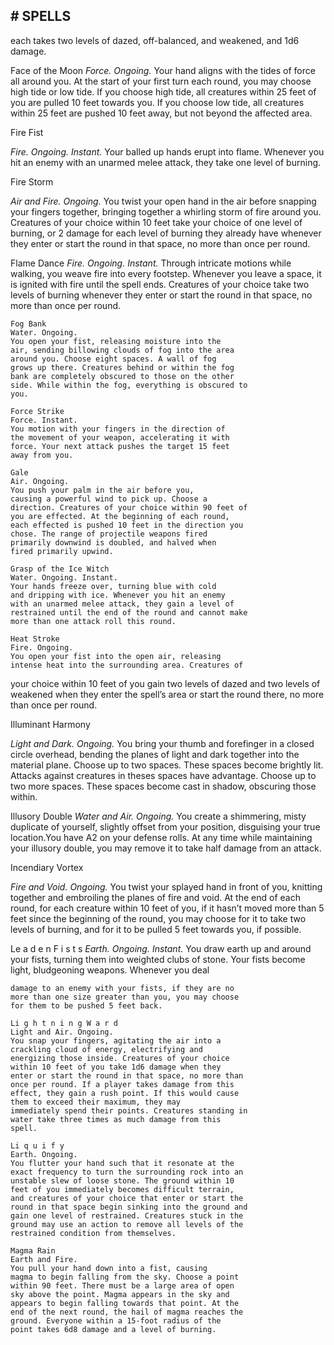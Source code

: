 ## # SPELLS

each takes two levels of dazed, off-balanced, and
weakened, and 1d6 damage.

Face of the Moon
_Force. Ongoing._
Your hand aligns with the tides of force all
around you. At the start of your first turn each round,
you may choose high tide or low tide. If you choose
high tide, all creatures within 25 feet of you are
pulled 10 feet towards you. If you choose low tide,
all creatures within 25 feet are pushed 10 feet away,
but not beyond the affected area.

Fire Fist

_Fire. Ongoing. Instant._
Your balled up hands erupt into flame. Whenever
you hit an enemy with an unarmed melee attack,
they take one level of burning.

Fire Storm

_Air and Fire. Ongoing._
You twist your open hand in the air before
snapping your fingers together, bringing together a
whirling storm of fire around you. Creatures of your
choice within 10 feet take your choice of one level of
burning, or 2 damage for each level of burning they
already have whenever they enter or start the round
in that space, no more than once per round.

Flame Dance
_Fire. Ongoing. Instant._
Through intricate motions while walking, you
weave fire into every footstep. Whenever you leave a
space, it is ignited with fire until the spell ends.
Creatures of your choice take two levels of burning
whenever they enter or start the round in that space,
no more than once per round.

```
Fog Bank
Water. Ongoing.
You open your fist, releasing moisture into the
air, sending billowing clouds of fog into the area
around you. Choose eight spaces. A wall of fog
grows up there. Creatures behind or within the fog
bank are completely obscured to those on the other
side. While within the fog, everything is obscured to
you.
```

```
Force Strike
Force. Instant.
You motion with your fingers in the direction of
the movement of your weapon, accelerating it with
force. Your next attack pushes the target 15 feet
away from you.
```

```
Gale
Air. Ongoing.
You push your palm in the air before you,
causing a powerful wind to pick up. Choose a
direction. Creatures of your choice within 90 feet of
you are effected. At the beginning of each round,
each effected is pushed 10 feet in the direction you
chose. The range of projectile weapons fired
primarily downwind is doubled, and halved when
fired primarily upwind.
```

```
Grasp of the Ice Witch
Water. Ongoing. Instant.
Your hands freeze over, turning blue with cold
and dripping with ice. Whenever you hit an enemy
with an unarmed melee attack, they gain a level of
restrained until the end of the round and cannot make
more than one attack roll this round.
```

```
Heat Stroke
Fire. Ongoing.
You open your fist into the open air, releasing
intense heat into the surrounding area. Creatures of
```

your choice within 10 feet of you gain two levels of
dazed and two levels of weakened when they enter
the spell’s area or start the round there, no more than
once per round.

Illuminant Harmony

_Light and Dark. Ongoing._
You bring your thumb and forefinger in a closed
circle overhead, bending the planes of light and dark
together into the material plane. Choose up to two
spaces. These spaces become brightly lit. Attacks
against creatures in theses spaces have advantage.
Choose up to two more spaces. These spaces become
cast in shadow, obscuring those within.

Illusory Double
_Water and Air. Ongoing._
You create a shimmering, misty duplicate of
yourself, slightly offset from your position,
disguising your true location.You have A2 on your
defense rolls.
At any time while maintaining your illusory
double, you may remove it to take half damage from
an attack.

Incendiary Vortex

_Fire and Void. Ongoing._
You twist your splayed hand in front of you,
knitting together and embroiling the planes of fire
and void. At the end of each round, for each creature
within 10 feet of you, if it hasn’t moved more than 5
feet since the beginning of the round, you may
choose for it to take two levels of burning, and for it
to be pulled 5 feet towards you, if possible.

Le a d e n F i s t s
_Earth. Ongoing. Instant._
You draw earth up and around your fists, turning
them into weighted clubs of stone. Your fists become
light, bludgeoning weapons. Whenever you deal

```
damage to an enemy with your fists, if they are no
more than one size greater than you, you may choose
for them to be pushed 5 feet back.
```

```
Li g h t n i n g W a r d
Light and Air. Ongoing.
You snap your fingers, agitating the air into a
crackling cloud of energy, electrifying and
energizing those inside. Creatures of your choice
within 10 feet of you take 1d6 damage when they
enter or start the round in that space, no more than
once per round. If a player takes damage from this
effect, they gain a rush point. If this would cause
them to exceed their maximum, they may
immediately spend their points. Creatures standing in
water take three times as much damage from this
spell.
```

```
Li q u i f y
Earth. Ongoing.
You flutter your hand such that it resonate at the
exact frequency to turn the surrounding rock into an
unstable slew of loose stone. The ground within 10
feet of you immediately becomes difficult terrain,
and creatures of your choice that enter or start the
round in that space begin sinking into the ground and
gain one level of restrained. Creatures stuck in the
ground may use an action to remove all levels of the
restrained condition from themselves.
```

```
Magma Rain
Earth and Fire.
You pull your hand down into a fist, causing
magma to begin falling from the sky. Choose a point
within 90 feet. There must be a large area of open
sky above the point. Magma appears in the sky and
appears to begin falling towards that point. At the
end of the next round, the hail of magma reaches the
ground. Everyone within a 15-foot radius of the
point takes 6d8 damage and a level of burning.
```
